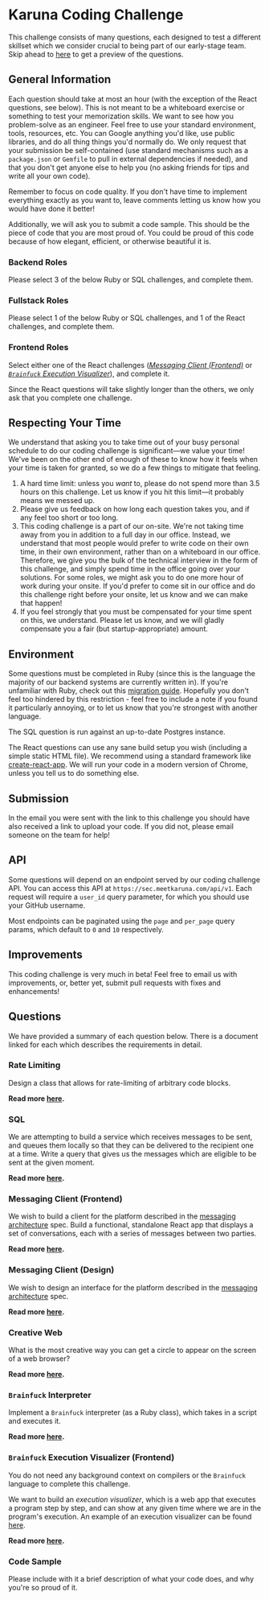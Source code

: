 # Karuna Coding Challenge

This challenge consists of many questions, each designed to test a different skillset which we consider crucial to being part of our early-stage team. Skip ahead to [here](#questions) to get a preview of the questions.

## General Information

Each question should take at most an hour (with the exception of the React questions, see below). This is not meant to be a whiteboard exercise or something to test your memorization skills. We want to see how you problem-solve as an engineer. Feel free to use your standard environment, tools, resources, etc. You can Google anything you'd like, use public libraries, and do all thing things you'd normally do. We only request that your submission be self-contained (use standard mechanisms such as a `package.json` or `Gemfile` to pull in external dependencies if needed), and that you don't get anyone else to help you (no asking friends for tips and write all your own code).

Remember to focus on code quality. If you don't have time to implement everything exactly as you want to, leave comments letting us know how you would have done it better!

Additionally, we will ask you to submit a code sample. This should be the piece of code that you are most proud of. You could be proud of this code because of how elegant, efficient, or otherwise beautiful it is.

### Backend Roles

Please select 3 of the below Ruby or SQL challenges, and complete them.

### Fullstack Roles

Please select 1 of the below Ruby or SQL challenges, and 1 of the React challenges, and complete them.

### Frontend Roles

Select either one of the React challenges ([_Messaging Client (Frontend)_](#messaging-client-frontend) or [_`Brainfuck` Execution Visualizer_](brainfuck-execution-visualizer-frontend)), and complete it.

Since the React questions will take slightly longer than the others, we only ask that you complete one challenge.

## Respecting Your Time

We understand that asking you to take time out of your busy personal schedule to do our coding challenge is significant—we value your time! We've been on the other end of enough of these to know how it feels when your time is taken for granted, so we do a few things to mitigate that feeling.

1. A hard time limit: unless you _want_ to, please do not spend more than 3.5 hours on this challenge. Let us know if you hit this limit—it probably means we messed up.
2. Please give us feedback on how long each question takes you, and if any feel too short or too long.
3. This coding challenge is a part of our on-site. We're not taking time away from you in addition to a full day in our office. Instead, we understand that most people would prefer to write code on their own time, in their own environment, rather than on a whiteboard in our office. Therefore, we give you the bulk of the technical interview in the form of this challenge, and simply spend time in the office going over your solutions. For some roles, we might ask you to do one more hour of work during your onsite. If you'd prefer to come sit in our office and do this challenge right before your onsite, let us know and we can make that happen!
4. If you feel strongly that you must be compensated for your time spent on this, we understand. Please let us know, and we will gladly compensate you a fair (but startup-appropriate) amount.

## Environment

Some questions must be completed in Ruby (since this is the language the majority of our backend systems are currently written in). If you're unfamiliar with Ruby, check out this [migration guide](https://www.ruby-lang.org/en/documentation/ruby-from-other-languages/). Hopefully you don't feel too hindered by this restriction - feel free to include a note if you found it particularly annoying, or to let us know that you're strongest with another language.

The SQL question is run against an up-to-date Postgres instance.

The React questions can use any sane build setup you wish (including a simple static HTML file). We recommend using a standard framework like [create-react-app](https://github.com/facebook/create-react-app). We will run your code in a modern version of Chrome, unless you tell us to do something else.

## Submission

In the email you were sent with the link to this challenge you should have also received a link to upload your code. If you did not, please email someone on the team for help!

## API

Some questions will depend on an endpoint served by our coding challenge API. You can access this API at `https://sec.meetkaruna.com/api/v1`. Each request will require a `user_id` query parameter, for which you should use your GitHub username.

Most endpoints can be paginated using the `page` and `per_page` query params, which default to `0` and `10` respectively.

## Improvements

This coding challenge is very much in beta! Feel free to email us with improvements, or, better yet, submit pull requests with fixes and enhancements!

## Questions

We have provided a summary of each question below. There is a document linked for each which describes the requirements in detail.

### Rate Limiting

Design a class that allows for rate-limiting of arbitrary code blocks.

**Read more [here](docs/rate_limiting.md).**

### SQL

We are attempting to build a service which receives messages to be sent, and queues them locally so that they can be delivered to the recipient one at a time. Write a query that gives us the messages which are eligible to be sent at the given moment.

**Read more [here](docs/sql.md).**

### Messaging Client (Frontend)

We wish to build a client for the platform described in the [messaging architecture](docs/messaging_architecture.md) spec. Build a functional, standalone React app that displays a set of conversations, each with a series of messages between two parties.

**Read more [here](docs/messaging_client_frontend.md).**

### Messaging Client (Design)

We wish to design an interface for the platform described in the [messaging architecture](docs/messaging_architecture.md) spec.

**Read more [here](docs/messaging_client_design.md).**

### Creative Web

What is the most creative way you can get a circle to appear on the screen of a web browser?

**Read more [here](docs/creative_web.md).**

### `Brainfuck` Interpreter

Implement a `Brainfuck` interpreter (as a Ruby class), which takes in a script and executes it.

**Read more [here](docs/brainfuck_interpreter.md).**

### `Brainfuck` Execution Visualizer (Frontend)

You do not need any background context on compilers or the `Brainfuck` language to complete this challenge.

We want to build an _execution visualizer_, which is a web app that executes a program step by step, and can show at any given time where we are in the program's execution. An example of an execution visualizer can be found [here](https://goo.gl/nDth8B).

**Read more [here](docs/brainfuck_execution_visualizer.md).**

### Code Sample

Please include with it a brief description of what your code does, and why you're so proud of it.


